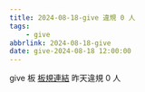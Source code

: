 ```yaml
---
title: 2024-08-18-give 違規 0 人
tags:
    - give
abbrlink: 2024-08-18-give
date: give-2024-08-18 12:00:00
---
```

give 板 [板規連結](https://www.ptt.cc/bbs/give/M.1612495900.A.C32.html)
昨天違規 0 人
